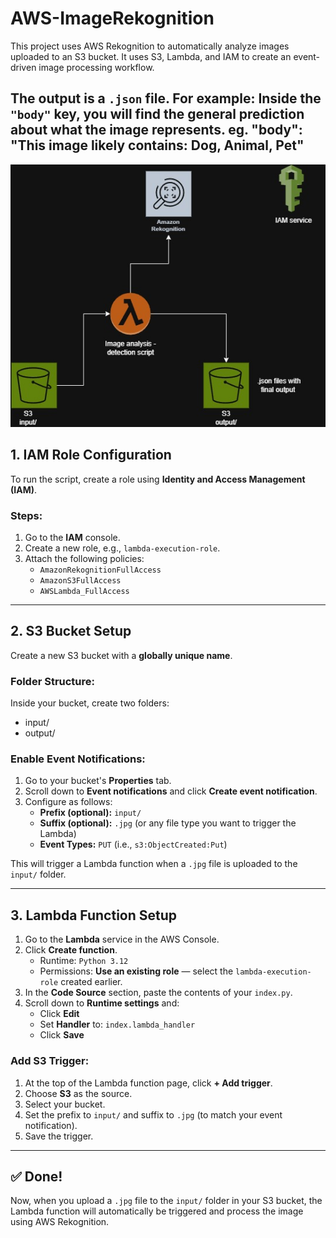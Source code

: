 # AWS-ImageRekognition

This project uses AWS Rekognition to automatically analyze images uploaded to an S3 bucket. It uses S3, Lambda, and IAM to create an event-driven image processing workflow.

The output is a `.json` file. For example:
Inside the `"body"` key, you will find the general prediction about what the image represents.
eg.  "body": "This image likely contains: Dog, Animal, Pet"
---
![Diagram architecture](diagram_image_rekognition.jpg "AWS - Diagram architecture")

## 1. IAM Role Configuration 

To run the script, create a role using **Identity and Access Management (IAM)**.

### Steps:

1. Go to the **IAM** console.
2. Create a new role, e.g., `lambda-execution-role`.
3. Attach the following policies:
   - `AmazonRekognitionFullAccess`
   - `AmazonS3FullAccess`
   - `AWSLambda_FullAccess`

---

## 2. S3 Bucket Setup

Create a new S3 bucket with a **globally unique name**.

### Folder Structure:

Inside your bucket, create two folders:
- input/
- output/


### Enable Event Notifications:

1. Go to your bucket's **Properties** tab.
2. Scroll down to **Event notifications** and click **Create event notification**.
3. Configure as follows:
   - **Prefix (optional):** `input/`
   - **Suffix (optional):** `.jpg` (or any file type you want to trigger the Lambda)
   - **Event Types:** `PUT` (i.e., `s3:ObjectCreated:Put`)

This will trigger a Lambda function when a `.jpg` file is uploaded to the `input/` folder.

---

## 3. Lambda Function Setup

1. Go to the **Lambda** service in the AWS Console.
2. Click **Create function**.
   - Runtime: `Python 3.12`
   - Permissions: **Use an existing role** — select the `lambda-execution-role` created earlier.
3. In the **Code Source** section, paste the contents of your `index.py`.
4. Scroll down to **Runtime settings** and:
   - Click **Edit**
   - Set **Handler** to: `index.lambda_handler`
   - Click **Save**

### Add S3 Trigger:

1. At the top of the Lambda function page, click **+ Add trigger**.
2. Choose **S3** as the source.
3. Select your bucket.
4. Set the prefix to `input/` and suffix to `.jpg` (to match your event notification).
5. Save the trigger.

---

## ✅ Done!

Now, when you upload a `.jpg` file to the `input/` folder in your S3 bucket, the Lambda function will automatically be triggered and process the image using AWS Rekognition.
